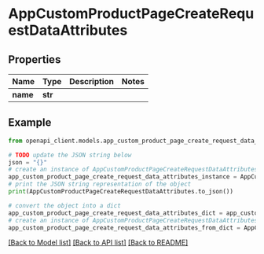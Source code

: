 # AppCustomProductPageCreateRequestDataAttributes


## Properties

Name | Type | Description | Notes
------------ | ------------- | ------------- | -------------
**name** | **str** |  | 

## Example

```python
from openapi_client.models.app_custom_product_page_create_request_data_attributes import AppCustomProductPageCreateRequestDataAttributes

# TODO update the JSON string below
json = "{}"
# create an instance of AppCustomProductPageCreateRequestDataAttributes from a JSON string
app_custom_product_page_create_request_data_attributes_instance = AppCustomProductPageCreateRequestDataAttributes.from_json(json)
# print the JSON string representation of the object
print(AppCustomProductPageCreateRequestDataAttributes.to_json())

# convert the object into a dict
app_custom_product_page_create_request_data_attributes_dict = app_custom_product_page_create_request_data_attributes_instance.to_dict()
# create an instance of AppCustomProductPageCreateRequestDataAttributes from a dict
app_custom_product_page_create_request_data_attributes_from_dict = AppCustomProductPageCreateRequestDataAttributes.from_dict(app_custom_product_page_create_request_data_attributes_dict)
```
[[Back to Model list]](../README.md#documentation-for-models) [[Back to API list]](../README.md#documentation-for-api-endpoints) [[Back to README]](../README.md)


